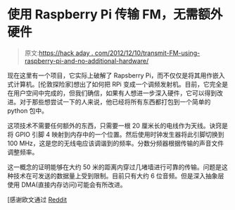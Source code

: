 # 使用 Raspberry Pi 传输 FM，无需额外硬件

> 原文:[https://hack aday . com/2012/12/10/transmit-FM-using-raspberry-pi-and-no-additional-hardware/](https://hackaday.com/2012/12/10/transmit-fm-using-raspberry-pi-and-no-additional-hardware/)

现在这里有一个项目，它实际上破解了 Rapsberry Pi，而不仅仅是将其用作嵌入式计算机。[伦敦探险家]想出了如何把 RPi 变成一个调频发射机。目前，它完全是在用户空间中完成的，但我们确信，如果有人想进一步深入硬件，它可以得到改进。对于那些想尝试一下的人来说，他已经将所有东西都打包到一个简单的 python 包中。

这项技术不需要任何额外的东西，只需要一根 20 厘米长的电线作为天线。诀窍是将 GPIO 引脚 4 映射到内存中的一个位置。然后使用时钟发生器将此引脚切换到 100 MHz，这是您的无线电应该调谐到的频率。分数分频器根据传输的声音文件调整频率。

这一概念的证明能够在大约 50 米的距离内穿过几堵墙进行可靠的传输。问题是这种技术在可发送的数据量上受到限制。目前只有大约 6 位音频。但是深入抽象层使用 DMA(直接内存访问)可能会有所改进。

[感谢欧文通过 [Reddit](http://www.reddit.com/r/raspberry_pi/comments/14k5o3/raspberry_pi_fm_transmitter_with_no_additional/)